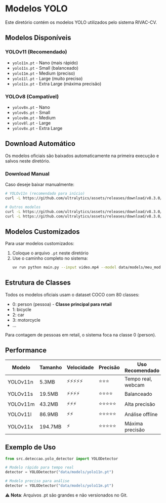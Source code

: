 # Modelos YOLO

Este diretório contém os modelos YOLO utilizados pelo sistema RIVAC-CV.

## Modelos Disponíveis

### YOLOv11 (Recomendado)
- `yolo11n.pt` - Nano (mais rápido)
- `yolo11s.pt` - Small (balanceado)
- `yolo11m.pt` - Medium (preciso)
- `yolo11l.pt` - Large (muito preciso)
- `yolo11x.pt` - Extra Large (máxima precisão)

### YOLOv8 (Compatível)
- `yolov8n.pt` - Nano
- `yolov8s.pt` - Small  
- `yolov8m.pt` - Medium
- `yolov8l.pt` - Large
- `yolov8x.pt` - Extra Large

## Download Automático

Os modelos oficiais são baixados automaticamente na primeira execução e salvos neste diretório.

### Download Manual

Caso deseje baixar manualmente:

```bash
# YOLOv11n (recomendado para início)
curl -L https://github.com/ultralytics/assets/releases/download/v8.3.0/yolo11n.pt -o data/models/yolo11n.pt

# Outros modelos
curl -L https://github.com/ultralytics/assets/releases/download/v8.3.0/yolo11s.pt -o data/models/yolo11s.pt
curl -L https://github.com/ultralytics/assets/releases/download/v8.3.0/yolo11m.pt -o data/models/yolo11m.pt
```

## Modelos Customizados

Para usar modelos customizados:

1. Coloque o arquivo `.pt` neste diretório
2. Use o caminho completo no sistema:
   ```bash
   uv run python main.py --input video.mp4 --model data/models/meu_modelo.pt
   ```

## Estrutura de Classes

Todos os modelos oficiais usam o dataset COCO com 80 classes:

- 0: person (pessoa) - **Classe principal para retail**
- 1: bicycle
- 2: car  
- 3: motorcycle
- ...

Para contagem de pessoas em retail, o sistema foca na classe 0 (person).

## Performance

| Modelo | Tamanho | Velocidade | Precisão | Uso Recomendado |
|--------|---------|------------|----------|-----------------|
| YOLOv11n | 5.3MB | ⚡⚡⚡⚡⚡ | ⭐⭐⭐ | Tempo real, webcam |
| YOLOv11s | 19.5MB | ⚡⚡⚡⚡ | ⭐⭐⭐⭐ | Balanceado |
| YOLOv11m | 43.2MB | ⚡⚡⚡ | ⭐⭐⭐⭐⭐ | Alta precisão |
| YOLOv11l | 86.9MB | ⚡⚡ | ⭐⭐⭐⭐⭐ | Análise offline |
| YOLOv11x | 194.7MB | ⚡ | ⭐⭐⭐⭐⭐ | Máxima precisão |

## Exemplo de Uso

```python
from src.deteccao.yolo_detector import YOLODetector

# Modelo rápido para tempo real
detector = YOLODetector("data/models/yolo11n.pt")

# Modelo preciso para análise
detector = YOLODetector("data/models/yolo11m.pt")
```

⚠️ **Nota**: Arquivos .pt são grandes e não versionados no Git.
